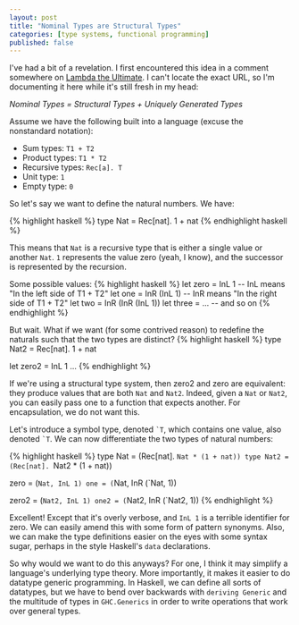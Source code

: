```yaml
---
layout: post
title: "Nominal Types are Structural Types"
categories: [type systems, functional programming]
published: false
---
```


I've had a bit of a revelation. I first encountered this idea in a comment somewhere on [Lambda the Ultimate][ltu]. I can't locate the exact URL, so I'm documenting it here while it's still fresh in my head:

*Nominal Types = Structural Types + Uniquely Generated Types*

Assume we have the following built into a language (excuse the nonstandard notation):

* Sum types: `T1 + T2`
* Product types: `T1 * T2`
* Recursive types: `Rec[a]. T`
* Unit type: `1`
* Empty type: `0`

So let's say we want to define the natural numbers. We have:

{% highlight haskell %}
type Nat = Rec[nat]. 1 + nat
{% endhighlight haskell %}

This means that `Nat` is a recursive type that is either a single value or another `Nat`. `1` represents the value zero (yeah, I know), and the successor is represented by the recursion.

Some possible values:
{% highlight haskell %}
let zero = InL 1 -- InL means "In the left side of T1 + T2"
let one = InR (InL 1) -- InR means "In the right side of T1 + T2"
let two = InR (InR (InL 1))
let three = ... -- and so on
{% endhighlight %}

But wait. What if we want (for some contrived reason) to redefine the naturals such that the two types are distinct?
{% highlight haskell %}
type Nat2 = Rec[nat]. 1 + nat

let zero2 = InL 1
...
{% endhighlight %}

If we're using a structural type system, then zero2 and zero are equivalent: they produce values that are both `Nat` and `Nat2`. Indeed, given a `Nat` or `Nat2`, you can easily pass one to a function that expects another. For encapsulation, we do not want this.

Let's introduce a symbol type, denoted `` `T ``, which contains one value, also denoted `` `T ``. We can now differentiate the two types of natural numbers:

{% highlight haskell %}
type Nat = (Rec[nat]. `Nat * (1 + nat))
type Nat2 = (Rec[nat]. `Nat2 * (1 + nat))

zero = (`Nat, InL 1)
one = (`Nat, InR (`Nat, 1))

zero2 = (`Nat2, InL 1)
one2 = (`Nat2, InR (`Nat2, 1))
{% endhighlight %}

Excellent! Except that it's overly verbose, and `InL 1` is a terrible identifier for zero. We can easily amend this with some form of pattern synonyms. Also, we can make the type definitions easier on the eyes with some syntax sugar, perhaps in the style Haskell's `data` declarations.

So why would we want to do this anyways? For one, I think it may simplify a language's underlying type theory. More importantly, it makes it easier to do datatype generic programming. In Haskell, we can define all sorts of datatypes, but we have to bend over backwards with `deriving Generic` and the multitude of types in `GHC.Generics` in order to write operations that work over general types.

[ltu]: http://lambda-the-ultimate.org/ "Lambda the Ultimate"
